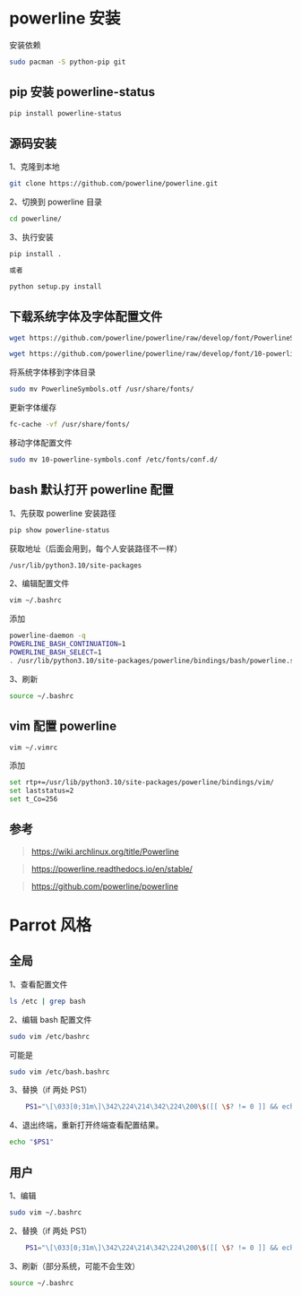 # powerline 安装

安装依赖

```sh
sudo pacman -S python-pip git
```

## pip 安装 powerline-status

```sh
pip install powerline-status
```

## 源码安装

1、克隆到本地

```sh
git clone https://github.com/powerline/powerline.git
```

2、切换到 powerline 目录

```sh
cd powerline/
```

3、执行安装

```sh
pip install .

或者

python setup.py install
```

## 下载系统字体及字体配置文件

```sh
wget https://github.com/powerline/powerline/raw/develop/font/PowerlineSymbols.otf
```

```sh
wget https://github.com/powerline/powerline/raw/develop/font/10-powerline-symbols.conf
```

将系统字体移到字体目录

```sh
sudo mv PowerlineSymbols.otf /usr/share/fonts/
```

更新字体缓存

```sh
fc-cache -vf /usr/share/fonts/
```

移动字体配置文件

```sh
sudo mv 10-powerline-symbols.conf /etc/fonts/conf.d/
```

## bash 默认打开 powerline 配置

1、先获取 powerline 安装路径

```sh
pip show powerline-status
```

获取地址（后面会用到，每个人安装路径不一样）

```sh
/usr/lib/python3.10/site-packages
```

2、编辑配置文件

```sh
vim ~/.bashrc
```

添加

```sh
powerline-daemon -q
POWERLINE_BASH_CONTINUATION=1
POWERLINE_BASH_SELECT=1
. /usr/lib/python3.10/site-packages/powerline/bindings/bash/powerline.sh
```

3、刷新

```sh
source ~/.bashrc
```

## vim 配置 powerline

```sh
vim ~/.vimrc
```

添加

```sh
set rtp+=/usr/lib/python3.10/site-packages/powerline/bindings/vim/
set laststatus=2
set t_Co=256
```

## 参考

> https://wiki.archlinux.org/title/Powerline

> https://powerline.readthedocs.io/en/stable/

> https://github.com/powerline/powerline

# Parrot 风格

## 全局

1、查看配置文件

```sh
ls /etc | grep bash
```

2、编辑 bash 配置文件

```sh
sudo vim /etc/bashrc
```

可能是

```sh
sudo vim /etc/bash.bashrc
```

3、替换（if 两处 PS1）

```sh
    PS1="\[\033[0;31m\]\342\224\214\342\224\200\$([[ \$? != 0 ]] && echo \"[\[\033[0;37m\]\342\234\227\[\033[0;31m\]]\342\224\200\")[$(if [[ ${EUID} == 0 ]]; then echo '\[\033[01;31m\]root\[\033[01;33m\]@\[\033[01;96m\]\h'; else echo '\[\033[0;39m\]\u\[\033[01;33m\]@\[\033[01;96m\]\h'; fi)\[\033[0;31m\]]\342\224\200[\[\033[0;32m\]\w\[\033[0;31m\]]\n\[\033[0;31m\]\342\224\224\342\224\200\342\224\200\342\225\274 \[\033[0m\]\[\e[01;33m\]\\$\[\e[0m\]"
```

4、退出终端，重新打开终端查看配置结果。

```sh
echo "$PS1" 
```

## 用户

1、编辑

```sh
sudo vim ~/.bashrc
```

2、替换（if 两处 PS1）

```sh
    PS1="\[\033[0;31m\]\342\224\214\342\224\200\$([[ \$? != 0 ]] && echo \"[\[\033[0;37m\]\342\234\227\[\033[0;31m\]]\342\224\200\")[$(if [[ ${EUID} == 0 ]]; then echo '\[\033[01;31m\]root\[\033[01;33m\]@\[\033[01;96m\]\h'; else echo '\[\033[0;39m\]\u\[\033[01;33m\]@\[\033[01;96m\]\h'; fi)\[\033[0;31m\]]\342\224\200[\[\033[0;32m\]\w\[\033[0;31m\]]\n\[\033[0;31m\]\342\224\224\342\224\200\342\224\200\342\225\274 \[\033[0m\]\[\e[01;33m\]\\$\[\e[0m\]"
```

3、刷新（部分系统，可能不会生效）

```sh
source ~/.bashrc
```
